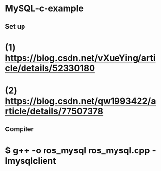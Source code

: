 # MySQL-c-example

## Set up
# (1) https://blog.csdn.net/vXueYing/article/details/52330180
# (2) https://blog.csdn.net/qw1993422/article/details/77507378

## Compiler
# $ g++ -o ros_mysql ros_mysql.cpp -lmysqlclient
